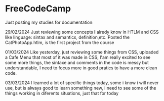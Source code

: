 # FreeCodeCamp
Just posting my studies for documentation

29/02/2024
Just reviewing some concepts I alredy know in HTLM and CSS like linguage: sintax and semantics, definition,etc.
Posted the CatPhotoApp.htlm, is the first project from the course 

01/03/2024
Like yesterday, just reviewing some things from CSS, uploaded a Cafe Menu that most of it was made in CSS, I'am really excited to see some more things,
the sintaxe and comments in the code is messy but understandable, I need to focus more in good pratics to have a more clean code.

03/03/2024
I learned a lot of specific things today, some i know i will never use, but is always good to learn something new, i need to see some of the things working
in diferents situations, just that for today
